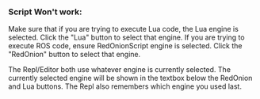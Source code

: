 ### Script Won't work:
Make sure that if you are trying to execute Lua code, the Lua engine is selected. Click the "Lua" button to select that engine.
If you are trying to execute ROS code, ensure RedOnionScript engine is selected. Click the "RedOnion" button to select that engine.

The Repl/Editor both use whatever engine is currently selected. The currently selected engine will be shown in the textbox below the RedOnion and Lua buttons. The Repl also remembers which engine you used last.
